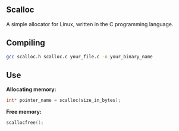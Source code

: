 ## Scalloc
A simple allocator for Linux, written in the C programming language.

## Compiling 
```bash
gcc scalloc.h scalloc.c your_file.c -o your_binary_name
```
## Use
**Allocating memory:**
```c
int* pointer_name = scalloc(size_in_bytes);
```
**Free memory:**
```c
scallocfree();
```
